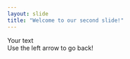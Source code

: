 ```yaml
---
layout: slide
title: "Welcome to our second slide!"
---
```

Your text<br>
Use the left arrow to go back!
